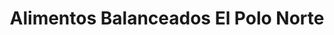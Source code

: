 ---
title: "Alimentos Balanceados El Polo Norte"
url: /ixtlahuaca/alimentos-balanceados-el-polo-norte/
shop: agraria
---